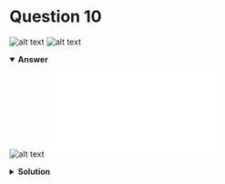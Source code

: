 # Question 10
![alt text](../ques-ref-5-14.png)
![alt text](q10.png)

<details open>
<summary><b>Answer</b></summary>

![alt text](a10.svg)
![alt text](a10.py)
</details>

<details>
<summary><b>Solution</b></summary>

![alt text](s10.png)
</details>
